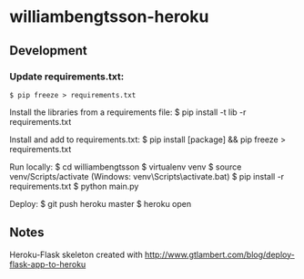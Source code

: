 # williambengtsson-heroku

## Development
### Update requirements.txt:
`$ pip freeze > requirements.txt`

Install the libraries from a requirements file:
$ pip install -t lib -r requirements.txt

Install and add to requirements.txt:
$ pip install [package] && pip freeze > requirements.txt


Run locally:
$ cd williambengtsson
$ virtualenv venv
$ source venv/Scripts/activate (Windows: venv\Scripts\activate.bat)
$ pip install -r requirements.txt
$ python main.py

Deploy:
$ git push heroku master
$ heroku open

## Notes
Heroku-Flask skeleton created with http://www.gtlambert.com/blog/deploy-flask-app-to-heroku
